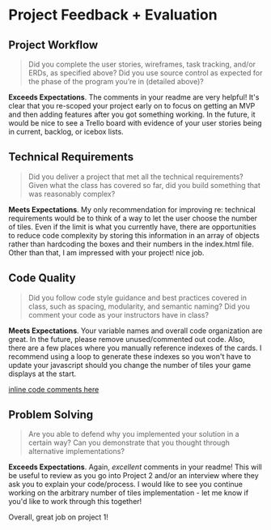 # Project Feedback + Evaluation

## Project Workflow

>Did you complete the user stories, wireframes, task tracking, and/or ERDs, as specified above? Did you use source control as expected for the phase of the program you’re in (detailed above)?

**Exceeds Expectations**. The comments in your readme are very helpful! It's clear that you re-scoped your project early on to focus on getting an MVP
and then adding features after you got something working. In the future, it would be nice to see a Trello board with evidence of your user stories being
in current, backlog, or icebox lists.

## Technical Requirements

>Did you deliver a project that met all the technical requirements? Given what the class has covered so far, did you build something that was reasonably complex?

**Meets Expectations**. My only recommendation for improving re: technical requirements would be to think of a way to let the user choose the number of tiles.
Even if the limit is what you currently have, there are opportunities to reduce code complexity by storing this information in an array of objects rather
than hardcoding the boxes and their numbers in the index.html file. Other than that, I am impressed with your project! nice job.


## Code Quality

>Did you follow code style guidance and best practices covered in class, such as spacing, modularity, and semantic naming? Did you comment your code as your instructors have in class?

**Meets Expectations**. Your variable names and overall code organization are great. In the future, please remove unused/commented out code. Also, there
are a few places where you manually reference indexes of the cards. I recommend using a loop to generate these indexes so you won't have to update your
javascript should you change the number of tiles your game displays at the start.

[inline code comments here](https://github.com/jshawl/Project-2/compare/1e9ee5b...21cc295)

## Problem Solving

>Are you able to defend why you implemented your solution in a certain way? Can you demonstrate that you thought through alternative implementations?

**Exceeds Expectations**. Again, *excellent* comments in your readme! This will be useful to review as you go into Project 2 and/or an interview
where they ask you to explain your code/process. I would like to see you continue working on the arbitrary number of tiles implementation - let me know
if you'd like to work through this together!

Overall, great job on project 1!
